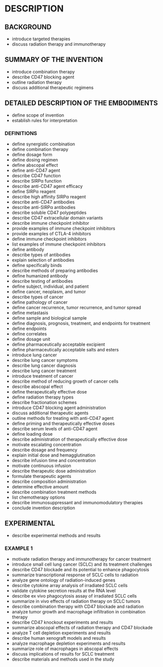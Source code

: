 # DESCRIPTION

## BACKGROUND

- introduce targeted therapies
- discuss radiation therapy and immunotherapy

## SUMMARY OF THE INVENTION

- introduce combination therapy
- describe CD47 blocking agent
- outline radiation therapy
- discuss additional therapeutic regimens

## DETAILED DESCRIPTION OF THE EMBODIMENTS

- define scope of invention
- establish rules for interpretation

### DEFINITIONS

- define synergistic combination
- define combination therapy
- define dosage form
- define dosing regimen
- define abscopal effect
- define anti-CD47 agent
- describe CD47 function
- describe SIRPα function
- describe anti-CD47 agent efficacy
- define SIRPα reagent
- describe high affinity SIRPα reagent
- describe anti-CD47 antibodies
- describe anti-SIRPα antibodies
- describe soluble CD47 polypeptides
- describe CD47 extracellular domain variants
- describe immune checkpoint inhibitor
- provide examples of immune checkpoint inhibitors
- provide examples of CTLA-4 inhibitors
- define immune checkpoint inhibitors
- list examples of immune checkpoint inhibitors
- define antibody
- describe types of antibodies
- explain selection of antibodies
- define specifically binds
- describe methods of preparing antibodies
- define humanized antibody
- describe testing of antibodies
- define subject, individual, and patient
- define cancer, neoplasm, and tumor
- describe types of cancer
- define pathology of cancer
- define cancer recurrence, tumor recurrence, and tumor spread
- define metastasis
- define sample and biological sample
- define diagnosis, prognosis, treatment, and endpoints for treatment
- define endpoints
- define correlates
- define dosage unit
- define pharmaceutically acceptable excipient
- define pharmaceutically acceptable salts and esters
- introduce lung cancer
- describe lung cancer symptoms
- describe lung cancer diagnosis
- describe lung cancer treatment
- introduce treatment of cancer
- describe method of reducing growth of cancer cells
- describe abscopal effect
- define therapeutically effective dose
- define radiation therapy types
- describe fractionation schemes
- introduce CD47 blocking agent administration
- discuss additional therapeutic agents
- outline methods for treating with anti-CD47 agent
- define priming and therapeutically effective doses
- describe serum levels of anti-CD47 agent
- define loading dose
- describe administration of therapeutically effective dose
- motivate escalating concentration
- describe dosage and frequency
- explain initial dose and hemagglutination
- describe infusion time and concentration
- motivate continuous infusion
- describe therapeutic dose administration
- formulate therapeutic agents
- describe composition administration
- determine effective amount
- describe combination treatment methods
- list chemotherapy options
- describe immunosuppressant and immunomodulatory therapies
- conclude invention description

## EXPERIMENTAL

- describe experimental methods and results

### EXAMPLE 1

- motivate radiation therapy and immunotherapy for cancer treatment
- introduce small cell lung cancer (SCLC) and its treatment challenges
- describe CD47 blockade and its potential to enhance phagocytosis
- summarize transcriptional response of SCLC cells to radiation
- analyze gene ontology of radiation-induced genes
- describe cytokine array analysis of irradiated SCLC cells
- validate cytokine secretion results at the RNA level
- describe ex vivo phagocytosis assay of irradiated SCLC cells
- summarize in vivo effects of radiation therapy on SCLC tumors
- describe combination therapy with CD47 blockade and radiation
- analyze tumor growth and macrophage infiltration in combination therapy
- describe CD47 knockout experiments and results
- summarize abscopal effects of radiation therapy and CD47 blockade
- analyze T cell depletion experiments and results
- describe human xenograft models and results
- analyze macrophage depletion experiments and results
- summarize role of macrophages in abscopal effects
- discuss implications of results for SCLC treatment
- describe materials and methods used in the study

